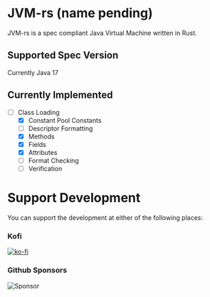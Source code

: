 # JVM-rs (name pending)

JVM-rs is a spec compliant Java Virtual Machine written in Rust.

## Supported Spec Version
Currently Java 17

## Currently Implemented
- [ ] Class Loading
    - [x] Constant Pool Constants
    - [ ] Descriptor Formatting
    - [x] Methods
    - [x] Fields
    - [x] Attributes
    - [ ] Format Checking
    - [ ] Verification

# Support Development
You can support the development at either of the following places:

### Kofi
[![ko-fi](https://ko-fi.com/img/githubbutton_sm.svg)](https://ko-fi.com/sarahgreywolf)
### Github Sponsors
<a href="https://github.com/sponsors/SarahGreyWolf" style="text-decoration: none;">
    <img src="https://img.shields.io/badge/-Sponsor-grey?style=for-the-badge&logo=Github" alt="Sponsor">
</a>
